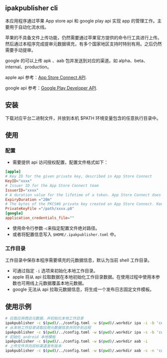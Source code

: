 ## ipakpublisher cli
本应用程序通过苹果 App store api 和 google play api 实现 app 的管理工作。主要用于自动化流水线。

苹果的不具备文件上传功能，仍然需要通过苹果官方提供的命令行工具进行上传。然后通过本程序完成提审元数据填充，有多个国家地区支持时特别有用。之后仍然需要手动提审。

google 的可以上传 apk 、aab 包并发送到对应的渠道。如 alpha、beta、internal、production。

apple api 参考：[App Store Connect API](https://developer.apple.com/documentation/ipakpublisherapi).

google api 参考：[Google Play Developer API](https://developers.google.com/android-publisher/api-ref/rest).

## 安装
下载对应平台二进制文件，并放到本机 $PATH 环境变量包含的任意执行目录中。
## 使用
### 配置
- 需要提供 api 访问授权配置，配置文件格式如下：
```toml
[apple]
# Key ID for the given private key, described in App Store Connect
KeyID="xxxx"
# Issuer ID for the App Store Connect team
IssuerID="xxxx"
# A duration value for the lifetime of a token. App Store Connect does not accept a token with a lifetime of longer than 20 minutes
ExpiryDuration ="20m"
# The bytes of the PKCS#8 private key created on App Store Connect. Keep this key safe as you can only download it once.
PrivateKeyFile ="/path/xxxx.p8"
[google]
application_credentials_file=""
```
- 使用命令行参数`-c`来指定配置文件绝对路径。
- 或者将配置信息写入 `$HOME/.ipakpublisher.toml` 中。
### 工作目录
工作目录中保存本程序需要填充的元数据信息，默认为当前 shell 工作目录。
- 可通过指定 `-i` 选项来初始化本地工作目录。
- apple 将从 api 拉取数据在本地初始化工作目录数据。在使用过程中使用本参数也可用线上元数据覆盖本地元数据。
- google 无法从 api 拉取元数据信息，将生成一个发布日志固定文件模板。

## 使用示例
```bash
# 拉取应用商店元数据，并初始化本地工作目录
ipakpublisher -c $(pwd)/../config.toml -w $(pwd)/.workdir ipa -i -b 'com.zly.ss' -v '2.1.0'
# 从本地工作目录读取应用元数据信息并同步到远程
ipakpublisher -c $(pwd)/../config.toml -w $(pwd)/.workdir ipa -s -b 'com.dex.ss' -v '0.0.1'
# 初始化 android 本地模板
ipakpublisher -c $(pwd)/../config.toml -w $(pwd)/.workdir aab -i
# 上传文件并向目标渠道发布版本
ipakpublisher -c $(pwd)/../config.toml -w $(pwd)/.workdir aab -s -n 'com.wd.ss' -f /Users/m/Downloads/xx.apk -t internal
```